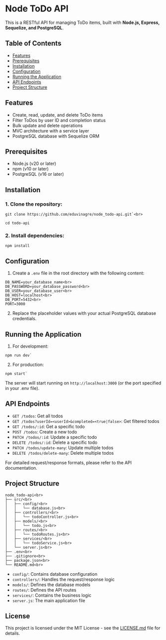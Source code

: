 # Node ToDo API

This is a RESTful API for managing ToDo items, built with **Node.js, Express, Sequelize, and PostgreSQL**.

## Table of Contents

- [Features](#features)
- [Prerequisites](#prerequisites)
- [Installation](#installation)
- [Configuration](#configuration)
- [Running the Application](#running-the-application)
- [API Endpoints](#api-endpoints)
- [Project Structure](#project-structure)

## Features

- Create, read, update, and delete ToDo items
- Filter ToDos by user ID and completion status
- Bulk update and delete operations
- MVC architecture with a service layer
- PostgreSQL database with Sequelize ORM

## Prerequisites

- Node.js (v20 or later)
- npm (v10 or later)
- PostgreSQL (v16 or later)

## Installation

### 1. Clone the repository:
```
git clone https://github.com/eduvinagre/node_todo-api.git`<br>
```
```
cd todo-api
```
### 2. Install dependencies:
```
npm install
```
## Configuration

1. Create a `.env` file in the root directory with the following content:
```
DB_NAME=your_database_name<br>
DB_PASSWORD=your_database_password<br>
DB_USER=your_database_user<br>
DB_HOST=localhost<br>
DB_PORT=5432<br>
PORT=3000
```

2. Replace the placeholder values with your actual PostgreSQL database credentials.

## Running the Application

1. For development:
```
npm run dev`
```
2. For production:
```
npm start`
```
The server will start running on `http://localhost:3000` (or the port specified in your .env file).

## API Endpoints

- `GET /todos`: Get all todos
- `GET /todos?userId=<userId>&completed=<true|false>`: Get filtered todos
- `GET /todos/:id`: Get a specific todo
- `POST /todos`: Create a new todo
- `PATCH /todos/:id`: Update a specific todo
- `DELETE /todos/:id`: Delete a specific todo
- `PATCH /todos/update-many`: Update multiple todos
- `DELETE /todos/delete-many`: Delete multiple todos

For detailed request/response formats, please refer to the API documentation.

## Project Structure

```
node_todo-api<br>
├── src/<br>
│   ├── config/<br>
│   │   └── database.js<br>
│   ├── controllers/<br>
│   │   └── todoController.js<br>
│   ├── models/<br>
│   │   └── todo.js<br>
│   ├── routes/<br>
│   │   └── todoRoutes.js<br>
│   ├── services/<br>
│   │   └── todoService.js<br>
│   └── server.js<br>
├── .env<br>
├── .gitignore<br>
├── package.json<br>
└── README.md<br>
```

- `config/`: Contains database configuration
- `controllers/`: Handles the request/response logic
- `models/`: Defines the database models
- `routes/`: Defines the API routes
- `services/`: Contains the business logic
- `server.js`: The main application file

## License

This project is licensed under the MIT License - see the [LICENSE.md](LICENSE.md) file for details.